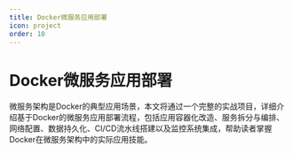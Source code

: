 ```yaml
---
title: Docker微服务应用部署
icon: project
order: 10
---
```


# Docker微服务应用部署

微服务架构是Docker的典型应用场景，本文将通过一个完整的实战项目，详细介绍基于Docker的微服务应用部署流程，包括应用容器化改造、服务拆分与编排、网络配置、数据持久化、CI/CD流水线搭建以及监控系统集成，帮助读者掌握Docker在微服务架构中的实际应用技能。
